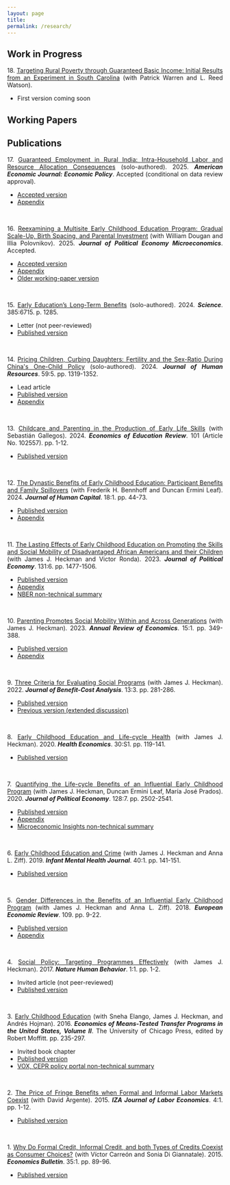 ```yaml
---
layout: page
title: 
permalink: /research/
---
```

<style>body {text-align: justify}</style>
## Work in Progress
18\. <u>Targeting Rural Poverty through Guaranteed Basic Income: Initial Results from an Experiment in South Carolina</u> (with Patrick Warren and L. Reed Watson). 
* First version coming soon

## Working Papers 

## Publications
17\. <u>Guaranteed Employment in Rural India: Intra-Household Labor and Resource Allocation Consequences</u> (solo-authored). 2025. <em><b>American Economic Journal: Economic Policy</b></em>. Accepted (conditional on data review approval).
* [Accepted version](https://www.dropbox.com/scl/fi/u7gs8ofvpyzz68q20b7lk/gem_paper_01-17-2025a_jlg.pdf?rlkey=n4aiiv91nmr7dvfkvmc35myem&st=vy5bx68x&dl=0)
* [Appendix](https://www.dropbox.com/scl/fi/3ypzkzkdc2o2wzwexr32x/gem_appendix_01-17-2025a_jlg.pdf?rlkey=fqtr0vbjt87kx77tzhd78g3gf&st=m6v31pst&dl=0)
<br/>

16\. <u>Reexamining a Multisite Early Childhood Education Program: Gradual Scale-Up, Birth Spacing, and Parental Investment</u> (with William Dougan and Illia Polovnikov). 2025. <em><b>Journal of Political Economy Microeconomics</b></em>. Accepted.
* [Accepted version](https://www.dropbox.com/scl/fi/afz1at2dhss5gqb7n5xtp/gsbspi_paper_01-14-2025a_jlg.pdf?rlkey=s0bm5e37027et0hnj3iuoyhfh&st=eggs7kae&dl=0)
* [Appendix](https://www.dropbox.com/scl/fi/xv51erjbg0xaznjjil7qa/gsbspi_appendix_01-14-2025a_jlg.pdf?rlkey=lmf6uhhhkkbkdoqn3ier0fcpg&st=ent6l36u&dl=0)
* [Older working-paper version](https://www.dropbox.com/scl/fi/udo4s7c5kb3pclros6xro/w31694.pdf?rlkey=lq2wacji57tpch7et2zp0ev7a&dl=0)
<br/>

15\. <u>Early Education’s Long-Term Benefits</u> (solo-authored). 2024.  <em><b>Science</b></em>. 385:6715. p. 1285.
* Letter (not peer-reviewed)
* [Published version](https://www.dropbox.com/scl/fi/4rwphc7h60fia7vfloo3q/science.adq9151.pdf?rlkey=16tamsn6oovgufhgvq0383g2h&st=9samaxw4&dl=0)
<br/>

14\. <u>Pricing Children, Curbing Daughters: Fertility and the Sex-Ratio During China's One-Child Policy</u> (solo-authored). 2024. <em><b>Journal of Human Resources</b></em>. 59:5. pp. 1319-1352.
* Lead article
* [Published version](https://www.dropbox.com/scl/fi/08zu0f9am4415y7j8ozgq/pricingchildren_publishedpaper_09-24-2024a_jlg.pdf?rlkey=recj6dl2s4cda89emi7416q64&st=8w2ys5yi&dl=0)
* [Appendix](https://www.dropbox.com/scl/fi/yo1hu9z7czi32so14h2yp/pricingchildren_publishedsupp_09-24-2024a_jlg.pdf?rlkey=wexhkoai3dp2depotwt5f0zla&st=8skn5fei&dl=0)
<br/>

13\. <u>Childcare and Parenting in the Production of Early Life Skills</u> (with Sebastián Gallegos). 2024. <em><b>Economics of Education Review</b></em>. 101 (Article No. 102557). pp. 1-12.
* [Published version](https://www.dropbox.com/scl/fi/hebqg4r6ax3f5yh3r2aej/1-s2.0-S0272775724000517-main.pdf?rlkey=iwlda3cefbxxo1tr8a8cv50u9&dl=0)
<br/>

12\. <u>The Dynastic Benefits of Early Childhood Education: Participant Benefits and Family Spillovers</u> (with Frederik H. Bennhoff and Duncan Ermini Leaf). 2024. <em><b>Journal of Human Capital</b></em>. 18:1. pp. 44-73.
* [Published version](https://www.dropbox.com/scl/fi/d3zvnvx8inij4mtzdfmxi/perrycba_finalpaper_2024-03-26.pdf?rlkey=ymn3r8cwggjewyvzc4k0jxrza&dl=0)
* [Appendix](https://www.dropbox.com/s/sjocnqphi84edue/perrycba_appendixrevision_2023-07-28a_jlg.pdf?dl=0)
<br/>

11\. <u>The Lasting Effects of Early Childhood Education on Promoting the Skills and Social Mobility of Disadvantaged African Americans and their Children</u> (with James J. Heckman and Victor Ronda). 2023. <em><b>Journal of Political Economy</b></em>. 131:6. pp. 1477-1506.
* [Published version](https://www.dropbox.com/s/q9ef27a35xfkpuy/722936.pdf?dl=0)
* [Appendix](https://www.dropbox.com/s/vor0ypc15d6oa7c/perrysecondgen_appendix_08-26-2022a_jlg.pdf?dl=0)
* [NBER non-technical summary](https://www.nber.org/digest-202110/intergenerational-impacts-perry-preschool-project)
<br/>

10\. <u>Parenting Promotes Social Mobility Within and Across Generations</u> (with James J. Heckman). 2023. <em><b>Annual Review of Economics</b></em>. 15:1. pp. 349-388.
* [Published version](https://www.dropbox.com/scl/fi/xxdba08xeyk7kcjem8yns/annurev-economics-021423-031905.pdf?rlkey=pqy6it5s41xojcyd1wwff1s0n&dl=0)
* [Appendix](https://www.dropbox.com/s/j279auh3i4pb642/arpaper_appendix_02-14-2023a_jlg.pdf?dl=0)
<br/>

9\. <u>Three Criteria for Evaluating Social Programs</u> (with James J. Heckman). 2022. <em><b>Journal of Benefit-Cost Analysis</b></em>. 13:3. pp. 281-286.
* [Published version](https://www.dropbox.com/s/j6tjzm0iarupldt/three-criteria-for-evaluating-social-programs.pdf?dl=0)
* [Previous version (extended discussion)](https://www.dropbox.com/s/fmzlaftadxmkb7z/w30005.pdf?dl=0)
<br/>

8\. <u>Early Childhood Education and Life-cycle Health</u> (with James J. Heckman). 2020. <em><b>Health Economics</b></em>. 30:S1. pp. 119-141.
* [Published version](https://www.dropbox.com/s/viq16eci1e0kxkn/healtheconomics.pdf?dl=0)
<br/>

7\. <u>Quantifying the Life-cycle Benefits of an Influential Early Childhood Program</u> (with James J. Heckman, Duncan Ermini Leaf, María José Prados). 2020. <em><b>Journal of Political Economy</b></em>. 128:7. pp. 2502-2541.
* [Published version](https://www.dropbox.com/s/1yinom4vsgl3afc/705718.pdf?dl=0)
* [Appendix](https://www.dropbox.com/s/p5wp4yh96k0d9ov/abc_comprehensivecba_appendix-pub_2018-08-02a_jlg.pdf?dl=0)
* [Microeconomic Insights non-technical summary](https://microeconomicinsights.org/life-cycle-benefits-of-early-childhood-programs-evidence-from-an-influential-early-childhood-program/)
<br/>

6\. <u>Early Childhood Education and Crime</u> (with James J. Heckman and Anna L. Ziff). 2019. <em><b>Infant Mental Health Journal</b></em>. 40:1. pp. 141-151.
* [Published version](https://www.dropbox.com/s/g20mp915abtldpl/earlyandcrime.pdf?dl=0)
<br/>

5\. <u>Gender Differences in the Benefits of an Influential Early Childhood Program</u> (with James J. Heckman and Anna L. Ziff). 2018. <em><b>European Economic Review</b></em>. 109. pp. 9-22.
* [Published version](https://www.dropbox.com/s/q6mowvkjpz1us5h/1-s2.0-S0014292118300953-main.pdf?dl=0)
* [Appendix](https://www.dropbox.com/s/z3sfkvm5f655w0r/abc_treatmenteffects_appendix.pdf?dl=0)
<br/>

4\. <u>Social Policy: Targeting Programmes Effectively</u> (with James J. Heckman). 2017. <em><b>Nature Human Behavior</b></em>. 1:1. pp. 1-2.
* Invited article (not peer-reviewed)
* [Published version](https://www.dropbox.com/s/8rktlxe288yrr2t/s41562-016-0019.pdf?dl=0)
<br/>

3\. <u>Early Childhood Education</u> (with Sneha Elango, James J. Heckman, and Andrés Hojman). 2016. <em><b>Economics of Means-Tested Transfer Programs in the United States, Volume II</b></em>. The University of Chicago Press, edited by Robert Moffitt. pp. 235-297.
* Invited book chapter
* [Published version](https://www.dropbox.com/s/u60uewgz4asd5os/c13489.pdf?dl=0)
* [VOX, CEPR policy portal non-technical summary](https://voxeu.org/article/early-childhood-education-and-social-mobility)
<br/>

2\. <u>The Price of Fringe Benefits when Formal and Informal Labor Markets Coexist</u> (with David Argente). 2015. <em><b>IZA Journal of Labor Economics</b></em>. 4:1. pp. 1-12.
* [Published version](https://www.dropbox.com/s/11lazt40lqi80wl/s40172-014-0014-0.pdf?dl=0)
<br/>

1\. <u>Why Do Formal Credit, Informal Credit, and both Types of Credits Coexist as Consumer Choices?</u> (with Víctor Carreón and Sonia Di Giannatale). 2015. <em><b>Economics Bulletin</b></em>. 35:1. pp. 89-96.
* [Published version](https://www.dropbox.com/s/zjffr0busvzl8n9/EB-15-V35-I1-P10.pdf?dl=0)
<br/>
<br/>
